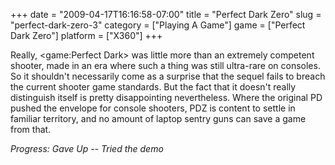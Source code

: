 +++
date = "2009-04-17T16:16:58-07:00"
title = "Perfect Dark Zero"
slug = "perfect-dark-zero-3"
category = ["Playing A Game"]
game = ["Perfect Dark Zero"]
platform = ["X360"]
+++

Really, <game:Perfect Dark> was little more than an extremely competent shooter, made in an era where such a thing was still ultra-rare on consoles.  So it shouldn't necessarily come as a surprise that the sequel fails to breach the current shooter game standards.  But the fact that it doesn't really distinguish itself is pretty disappointing nevertheless.  Where the original PD pushed the envelope for console shooters, PDZ is content to settle in familiar territory, and no amount of laptop sentry guns can save a game from that.

<i>Progress: Gave Up -- Tried the demo</i>